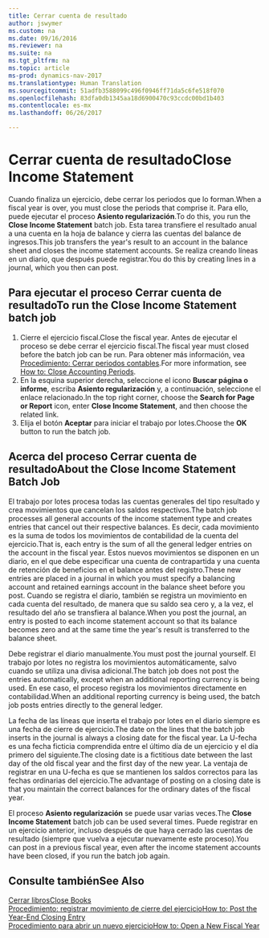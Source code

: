 ```yaml
---
title: Cerrar cuenta de resultado
author: jswymer
ms.custom: na
ms.date: 09/16/2016
ms.reviewer: na
ms.suite: na
ms.tgt_pltfrm: na
ms.topic: article
ms-prod: dynamics-nav-2017
ms.translationtype: Human Translation
ms.sourcegitcommit: 51adfb3588099c496f0946ff71da5c6fe518f070
ms.openlocfilehash: 83dfa0db1345aa18d6900470c93ccdc00bd1b403
ms.contentlocale: es-mx
ms.lasthandoff: 06/26/2017

---
```

# <a name="close-income-statement"></a><span data-ttu-id="9c237-102">Cerrar cuenta de resultado</span><span class="sxs-lookup"><span data-stu-id="9c237-102">Close Income Statement</span></span>
<span data-ttu-id="9c237-103">Cuando finaliza un ejercicio, debe cerrar los periodos que lo forman.</span><span class="sxs-lookup"><span data-stu-id="9c237-103">When a fiscal year is over, you must close the periods that comprise it.</span></span> <span data-ttu-id="9c237-104">Para ello, puede ejecutar el proceso **Asiento regularización**.</span><span class="sxs-lookup"><span data-stu-id="9c237-104">To do this, you run the **Close Income Statement** batch job.</span></span> <span data-ttu-id="9c237-105">Esta tarea transfiere el resultado anual a una cuenta en la hoja de balance y cierra las cuentas del balance de ingresos.</span><span class="sxs-lookup"><span data-stu-id="9c237-105">This job transfers the year's result to an account in the balance sheet and closes the income statement accounts.</span></span> <span data-ttu-id="9c237-106">Se realiza creando líneas en un diario, que después puede registrar.</span><span class="sxs-lookup"><span data-stu-id="9c237-106">You do this by creating lines in a journal, which you then can post.</span></span>

## <a name="to-run-the-close-income-statement-batch-job"></a><span data-ttu-id="9c237-107">Para ejecutar el proceso Cerrar cuenta de resultado</span><span class="sxs-lookup"><span data-stu-id="9c237-107">To run the Close Income Statement batch job</span></span>
1. <span data-ttu-id="9c237-108">Cierre el ejercicio fiscal.</span><span class="sxs-lookup"><span data-stu-id="9c237-108">Close the fiscal year.</span></span> <span data-ttu-id="9c237-109">Antes de ejecutar el proceso se debe cerrar el ejercicio fiscal.</span><span class="sxs-lookup"><span data-stu-id="9c237-109">The fiscal year must closed before the batch job can be run.</span></span> <span data-ttu-id="9c237-110">Para obtener más información, vea [Procedimiento: Cerrar periodos contables](year-close-account-periods.md).</span><span class="sxs-lookup"><span data-stu-id="9c237-110">For more information, see [How to: Close Accounting Periods](year-close-account-periods.md).</span></span>
2. <span data-ttu-id="9c237-111">En la esquina superior derecha, seleccione el icono **Buscar página o informe**, escriba **Asiento regularización** y, a continuación, seleccione el enlace relacionado.</span><span class="sxs-lookup"><span data-stu-id="9c237-111">In the top right corner, choose the **Search for Page or Report** icon, enter **Close Income Statement**, and then choose the related link.</span></span>
3. <span data-ttu-id="9c237-112">Elija el botón **Aceptar** para iniciar el trabajo por lotes.</span><span class="sxs-lookup"><span data-stu-id="9c237-112">Choose the **OK** button to run the batch job.</span></span>

## <a name="about-the-close-income-statement-batch-job"></a><span data-ttu-id="9c237-113">Acerca del proceso Cerrar cuenta de resultado</span><span class="sxs-lookup"><span data-stu-id="9c237-113">About the Close Income Statement Batch Job</span></span>
<span data-ttu-id="9c237-114">El trabajo por lotes procesa todas las cuentas generales del tipo resultado y crea movimientos que cancelan los saldos respectivos.</span><span class="sxs-lookup"><span data-stu-id="9c237-114">The batch job processes all general accounts of the income statement type and creates entries that cancel out their respective balances.</span></span> <span data-ttu-id="9c237-115">Es decir, cada movimiento es la suma de todos los movimientos de contabilidad de la cuenta del ejercicio.</span><span class="sxs-lookup"><span data-stu-id="9c237-115">That is, each entry is the sum of all the general ledger entries on the account in the fiscal year.</span></span> <span data-ttu-id="9c237-116">Estos nuevos movimientos se disponen en un diario, en el que debe especificar una cuenta de contrapartida y una cuenta de retención de beneficios en el balance antes del registro.</span><span class="sxs-lookup"><span data-stu-id="9c237-116">These new entries are placed in a journal in which you must specify a balancing account and retained earnings account in the balance sheet before you post.</span></span> <span data-ttu-id="9c237-117">Cuando se registra el diario, también se registra un movimiento en cada cuenta del resultado, de manera que su saldo sea cero y, a la vez, el resultado del año se transfiera al balance.</span><span class="sxs-lookup"><span data-stu-id="9c237-117">When you post the journal, an entry is posted to each income statement account so that its balance becomes zero and at the same time the year's result is transferred to the balance sheet.</span></span>

<span data-ttu-id="9c237-118">Debe registrar el diario manualmente.</span><span class="sxs-lookup"><span data-stu-id="9c237-118">You must post the journal yourself.</span></span> <span data-ttu-id="9c237-119">El trabajo por lotes no registra los movimientos automáticamente, salvo cuando se utiliza una divisa adicional.</span><span class="sxs-lookup"><span data-stu-id="9c237-119">The batch job does not post the entries automatically, except when an additional reporting currency is being used.</span></span> <span data-ttu-id="9c237-120">En ese caso, el proceso registra los movimientos directamente en contabilidad.</span><span class="sxs-lookup"><span data-stu-id="9c237-120">When an additional reporting currency is being used, the batch job posts entries directly to the general ledger.</span></span>

<span data-ttu-id="9c237-121">La fecha de las líneas que inserta el trabajo por lotes en el diario siempre es una fecha de cierre de ejercicio.</span><span class="sxs-lookup"><span data-stu-id="9c237-121">The date on the lines that the batch job inserts in the journal is always a closing date for the fiscal year.</span></span> <span data-ttu-id="9c237-122">La U-fecha es una fecha ficticia comprendida entre el último día de un ejercicio y el día primero del siguiente.</span><span class="sxs-lookup"><span data-stu-id="9c237-122">The closing date is a fictitious date between the last day of the old fiscal year and the first day of the new year.</span></span> <span data-ttu-id="9c237-123">La ventaja de registrar en una U-fecha es que se mantienen los saldos correctos para las fechas ordinarias del ejercicio.</span><span class="sxs-lookup"><span data-stu-id="9c237-123">The advantage of posting on a closing date is that you maintain the correct balances for the ordinary dates of the fiscal year.</span></span>

<span data-ttu-id="9c237-124">El proceso **Asiento regularización** se puede usar varias veces.</span><span class="sxs-lookup"><span data-stu-id="9c237-124">The **Close Income Statement** batch job can be used several times.</span></span> <span data-ttu-id="9c237-125">Puede registrar en un ejercicio anterior, incluso después de que haya cerrado las cuentas de resultado (siempre que vuelva a ejecutar nuevamente este proceso).</span><span class="sxs-lookup"><span data-stu-id="9c237-125">You can post in a previous fiscal year, even after the income statement accounts have been closed, if you run the batch job again.</span></span>

## <a name="see-also"></a><span data-ttu-id="9c237-126">Consulte también</span><span class="sxs-lookup"><span data-stu-id="9c237-126">See Also</span></span>
[<span data-ttu-id="9c237-127">Cerrar libros</span><span class="sxs-lookup"><span data-stu-id="9c237-127">Close Books</span></span>](year-close-books.md)  
[<span data-ttu-id="9c237-128">Procedimiento: registrar movimiento de cierre del ejercicio</span><span class="sxs-lookup"><span data-stu-id="9c237-128">How to: Post the Year-End Closing Entry</span></span>](year-how-post-year-end-close-entry.md)  
[<span data-ttu-id="9c237-129">Procedimiento para abrir un nuevo ejercicio</span><span class="sxs-lookup"><span data-stu-id="9c237-129">How to: Open a New Fiscal Year</span></span>](finance-setup-how-open-new-fiscal-year.md)

